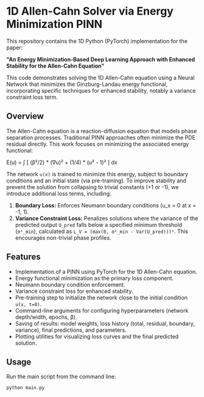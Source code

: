 # 1D Allen-Cahn Solver via Energy Minimization PINN

This repository contains the 1D Python (PyTorch) implementation for the paper:

**"An Energy Minimization-Based Deep Learning Approach with Enhanced Stability for the Allen-Cahn Equation"**

This code demonstrates solving the 1D Allen-Cahn equation using a  Neural Network that minimizes the Ginzburg-Landau energy functional, incorporating specific techniques for enhanced stability, notably a variance constraint loss term.

## Overview

The Allen-Cahn equation is a reaction-diffusion equation that models phase separation processes. Traditional PINN approaches often minimize the PDE residual directly. This work focuses on minimizing the associated energy functional:

E(u) = ∫ [ (β²/2) * (∇u)² + (1/4) * (u² - 1)² ] dx

The network `u(x)` is trained to minimize this energy, subject to boundary conditions and an initial state (via pre-training). To improve stability and prevent the solution from collapsing to trivial constants (+1 or -1), we introduce additional loss terms, including:

1.  **Boundary Loss:** Enforces Neumann boundary conditions (u_x = 0 at x = -1, 1).
2.  **Variance Constraint Loss:** Penalizes solutions where the variance of the predicted output `U_pred` falls below a specified minimum threshold (`σ²_min`), calculated as `L_V = (max(0, σ²_min - Var(U_pred)))²`. This encourages non-trivial phase profiles.

## Features

*   Implementation of a PINN using PyTorch for the 1D Allen-Cahn equation.
*   Energy functional minimization as the primary loss component.
*   Neumann boundary condition enforcement.
*   Variance constraint loss for enhanced stability.
*   Pre-training step to initialize the network close to the initial condition `u(x, t=0)`.
*   Command-line arguments for configuring hyperparameters (network depth/width, epochs, β).
*   Saving of results: model weights, loss history (total, residual, boundary, variance), final predictions, and parameters.
*   Plotting utilities for visualizing loss curves and the final predicted solution.


## Usage

Run the main script from the command line:

```bash
python main.py

